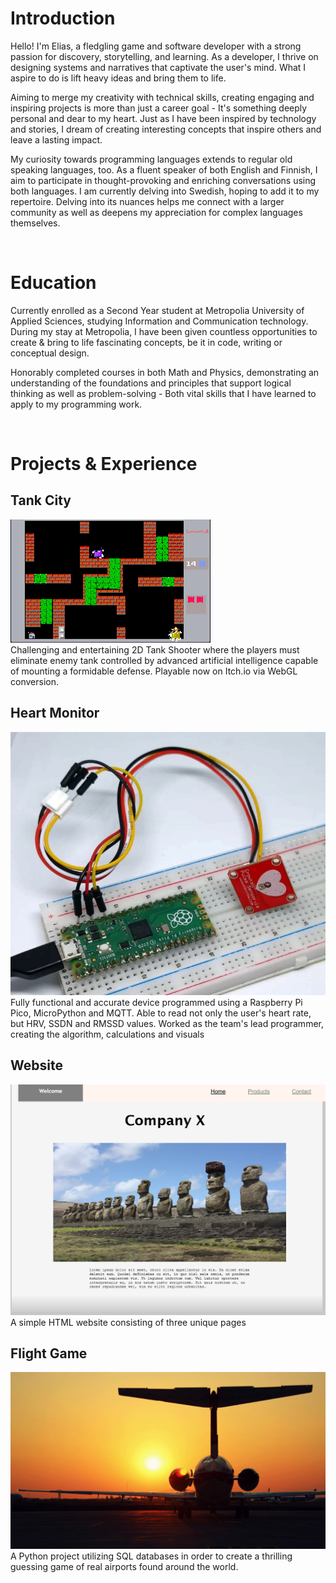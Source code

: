 <div class=texti>
  
<h1> Introduction </h1>

<p>
Hello! I'm Elias, a fledgling game and software developer with a strong passion for discovery, storytelling, and learning. As a developer, I thrive on designing systems and narratives that captivate the user's mind. What I aspire to do is lift heavy ideas and bring them to life. </p>

<p>
Aiming to merge my creativity with technical skills, creating engaging and inspiring projects is more than just a career goal - It's something deeply personal and dear to my heart. Just as I have been inspired by technology and stories, I dream of creating interesting concepts that inspire others and leave a lasting impact. </p>
  
<p>
My curiosity towards programming languages extends to regular old speaking languages, too. As a fluent speaker of both English and Finnish, I aim to participate in thought-provoking and enriching conversations using both languages. I am currently delving into Swedish, hoping to add it to my repertoire. Delving into its nuances helps me connect with a larger community as well as deepens my appreciation for complex languages themselves. </p>

<br>  


<h1> Education </h1>
<p> 
Currently enrolled as a Second Year student at Metropolia University of Applied Sciences, studying Information and Communication technology. During my stay at Metropolia, I have been given countless opportunities to create & bring to life fascinating concepts, be it in code, writing or conceptual design. 
</p>
<p>
Honorably completed courses in both Math and Physics,  demonstrating an understanding of the foundations and principles that support logical thinking as well as problem-solving - Both vital skills that I have learned to apply to my programming work.
</p>
</div>

<br>

<div class="texti">
<h1> Projects & Experience </h1>

<div class="container">
  <div class="Projs">
    <h2>Tank City</h2>
    <a target="_blank" href="https://eliasvaa.itch.io/tank-city">
      <img src="assets/ezgif-3-d4bb78912f.gif" alt="Tank City">
      <div class="image"></div>
    </a>
    <div class="desc2"> Challenging and entertaining 2D Tank Shooter where the players must eliminate enemy tank controlled by 
      advanced artificial intelligence capable of mounting a formidable defense. Playable now on Itch.io via WebGL conversion. </div>
  </div>

  <div class="Projs">
    <h2>Heart Monitor</h2>
    <img src="assets/20221019153401_pico-with-pulse-sensor.webp" alt="Heart Monitor">
    <div class="desc1"> Fully functional and accurate device programmed using a Raspberry Pi Pico, MicroPython and MQTT. Able to 
      read not only the user's heart rate, but HRV, SSDN and RMSSD values. Worked as the team's lead programmer, creating the algorithm, calculations and visuals</div>
  </div>

  <div class="Projs">
    <h2>Website</h2>
    <a target="_blank" href="https://users.metropolia.fi/~eliasvaa/htmlproj/home.html">
      <img src="assets/chrome_hUTA1tg5Ha.png" alt="HTML Project">
      <div class="image"></div>
    </a>
    <div class="desc2"> A simple HTML website consisting of three unique pages</div>
  </div>

  <div class="Projs">
    <h2>Flight Game</h2>
    <img src="assets/chrome_8eooqTXCDX.png" alt="Flight Game">
  <div class="desc1"> A Python project utilizing SQL databases in order to create a thrilling guessing game of real airports found around the world. </div>
  </div>
</div>
</div>
